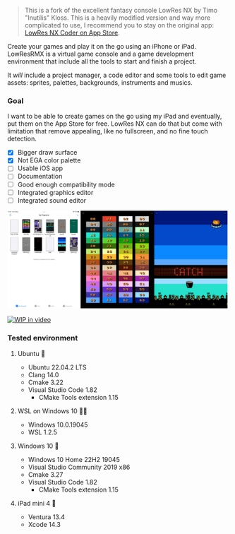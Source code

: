 > This is a fork of the excellent fantasy console LowRes NX by Timo "Inutilis" Kloss.
> This is a heavily modified version and way more complicated to use, I recommend you to stay on the original app: [LowRes NX Coder on App Store](https://apps.apple.com/app/lowres-nx-coder/id1318884577).

Create your games and play it on the go using an iPhone or iPad. LowResRMX is a virtual game console and a game development environment that include all the tools to start and finish a project.

It _will_ include a project manager, a code editor and some tools to edit game assets: sprites, palettes, backgrounds, instruments and musics.

### Goal

I want to be able to create games on the go using my iPad and eventually, put them on the App Store for free. LowRes NX can do that but come with limitation that remove appealing, like no fullscreen, and no fine touch detection.

- [x] Bigger draw surface
- [x] Not EGA color palette
- [ ] Usable iOS app
- [ ] Documentation
- [ ] Good enough compatibility mode
- [ ] Integrated graphics editor
- [ ] Integrated sound editor

<img alt="Programs list of the iOs App" src=".github/screenshot/01_my_programs.jpg" width="33%" height="auto"><img alt="Famicube color palette" src=".github/screenshot/02_colors.jpg" width="33%" height="auto"><img alt="WIP Kaboom remake" src=".github/screenshot/03_revasion.jpg" width="33%" height="auto">

[![WIP in video](https://img.youtube.com/vi/uN3giq2XUQo/default.jpg)](https://www.youtube.com/playlist?list=PLtmKVaz_2Cxe6pG7VbQfw5drkJsSpV3C6)


### Tested environment

1. Ubuntu 💚

    - Ubuntu 22.04.2 LTS
    - Clang 14.0
    - Cmake 3.22
    - Visual Studio Code 1.82
        - CMake Tools extension 1.15

2. WSL on Windows 10 🤦‍♂️

    - Windows 10.0.19045
    - WSL 1.2.5

3. Windows 10 💚

    - Windows 10 Home 22H2 19045
    - Visual Studio Community 2019 x86
    - Cmake 3.27
    - Visual Studio Code 1.82
        - CMake Tools extension 1.15

4. iPad mini 4 💚

    - Ventura 13.4
    - Xcode 14.3

